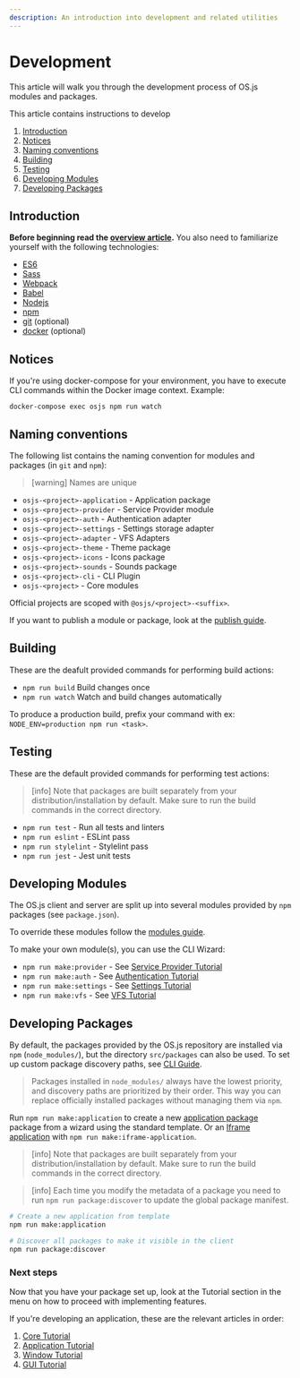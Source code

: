 ```yaml
---
description: An introduction into development and related utilities
---
```


# Development

This article will walk you through the development process of OS.js modules and packages.

This article contains instructions to develop

1. [Introduction](#introduction)
2. [Notices](#notices)
3. [Naming conventions](#naming-conventions)
4. [Building](#building)
5. [Testing](#testing)
6. [Developing Modules](#developing-modules)
7. [Developing Packages](#developing-packages)

## Introduction

**Before beginning read the [overview article](../resource/overview/README.md).** You also need to familiarize yourself with the following technologies:

* [ES6](https://github.com/lukehoban/es6features)
* [Sass](https://sass-lang.com/)
* [Webpack](https://webpack.js.org/)
* [Babel](https://babeljs.io/)
* [Nodejs](https://nodejs.org/en/)
* [npm](https://docs.npmjs.com/)
* [git](https://git-scm.com/) (optional)
* [docker](https://www.docker.com/) (optional)

## Notices

If you're using docker-compose for your environment, you have to execute CLI commands within the Docker image context. Example:

```shell
docker-compose exec osjs npm run watch
```

## Naming conventions

The following list contains the naming convention for modules and packages (in `git` and `npm`):

> [warning] Names are unique

* `osjs-<project>-application` - Application package
* `osjs-<project>-provider` -  Service Provider module
* `osjs-<project>-auth` - Authentication adapter
* `osjs-<project>-settings` - Settings storage adapter
* `osjs-<project>-adapter` - VFS Adapters
* `osjs-<project>-theme` - Theme package
* `osjs-<project>-icons` - Icons package
* `osjs-<project>-sounds` - Sounds package
* `osjs-<project>-cli` - CLI Plugin
* `osjs-<project>` - Core modules

Official projects are scoped with `@osjs/<project>-<suffix>`.

If you want to publish a module or package, look at the [publish guide](../guide/publish/README.md).

## Building

These are the deafult provided commands for performing build actions:

* `npm run build` Build changes once
* `npm run watch` Watch and build changes automatically

To produce a production build, prefix your command with ex: `NODE_ENV=production npm run <task>`.

## Testing

These are the default provided commands for performing test actions:

> [info] Note that packages are built separately from your distribution/installation by default. Make sure to run the build commands in the correct directory.

* `npm run test` - Run all tests and linters
* `npm run eslint` - ESLint pass
* `npm run stylelint` - Stylelint pass
* `npm run jest` - Jest unit tests

## Developing Modules

The OS.js client and server are split up into several modules provided by `npm` packages (see `package.json`).

To override these modules follow the [modules guide](../guide/modules/README.md).

To make your own module(s), you can use the CLI Wizard:

* `npm run make:provider` - See [Service Provider Tutorial](../tutorial/provider/README.md)
* `npm run make:auth` - See [Authentication Tutorial](../tutorial/auth/README.md)
* `npm run make:settings` - See [Settings Tutorial](../tutorial/settings/README.md)
* `npm run make:vfs` - See [VFS Tutorial](../tutorial/vfs/README.md)

## Developing Packages

By default, the packages provided by the OS.js repository are installed via `npm` (`node_modules/`), but the directory `src/packages` can also be used. To set up custom package discovery paths, see [CLI Guide](../guide/cli/README.md#custom-package-discovery-paths).

> Packages installed in `node_modules/` always have the lowest priority, and discovery paths are prioritized by their order. This way you can replace officially installed packages without managing them via `npm`.

Run `npm run make:application` to create a new [application package](../tutorial/application/README.md) package from a wizard using the standard template. Or an [Iframe application](../tutorial/iframe/README.md) with `npm run make:iframe-application`.

> [info] Note that packages are built separately from your distribution/installation by default. Make sure to run the build commands in the correct directory.

<!-- -->

> [info] Each time you modify the metadata of a package you need to run `npm run package:discover` to update the global package manifest.

```bash
# Create a new application from template
npm run make:application

# Discover all packages to make it visible in the client
npm run package:discover
```

### Next steps

Now that you have your package set up, look at the Tutorial section in the menu on how to proceed with implementing features.

If you're developing an application, these are the relevant articles in order:

1. [Core Tutorial](../tutorial/core/README.md)
2. [Application Tutorial](../tutorial/application/README.md)
3. [Window Tutorial](../tutorial/window/README.md)
3. [GUI Tutorial](../tutorial/gui/README.md)
